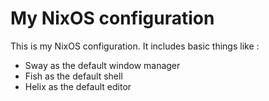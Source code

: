 # My NixOS configuration

This is my NixOS configuration. It includes basic things like : 

- Sway as the default window manager
- Fish as the default shell
- Helix as the default editor

